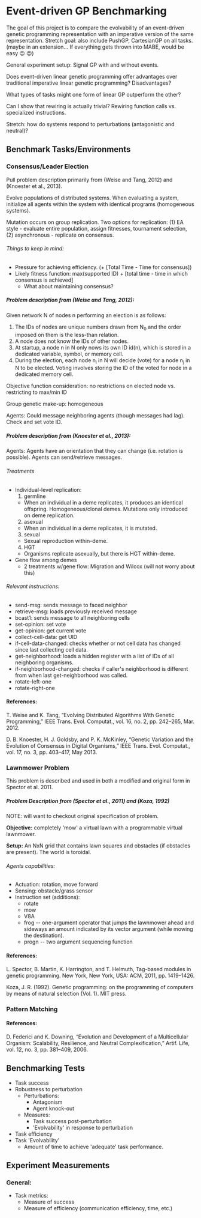 # Event-driven GP Benchmarking
The goal of this project is to compare the evolvability of an event-driven genetic programming representation with an imperative version of the same representation. Stretch goal: also include PushGP, CartesianGP on all tasks. (maybe in an extension... If everything gets thrown into MABE, would be easy :wink: :wink:)

General experiment setup: Signal GP with and without events.

Does event-driven linear genetic programming offer advantages over traditional imperative linear genetic programming? Disadvantages?

What types of tasks might one form of linear GP outperform the other?

Can I show that rewiring is actually trivial? Rewiring function calls vs. specialized instructions.

Stretch: how do systems respond to perturbations (antagonistic and neutral)?

## Benchmark Tasks/Environments
### Consensus/Leader Election
Pull problem description primarily from (Weise and Tang, 2012) and (Knoester et al., 2013).

Evolve populations of distributed systems. When evaluating a system, initialize all agents within the system with identical programs (homogeneous systems).

Mutation occurs on group replication. Two options for replication: (1) EA style - evaluate entire population, assign fitnesses, tournament selection, (2) asynchronous - replicate on consensus.  

###### Things to keep in mind:
* Pressure for achieving efficiency. (+ [Total Time - Time for consensus])
* Likely fitness function: max(supported ID) + [total time - time in which consensus is achieved]
  - What about maintaining consensus?

##### Problem description from (Weise and Tang, 2012):
Given network N of nodes n performing an election is as follows:
1. The IDs of nodes are unique numbers drawn from N<sub>0</sub> and the order imposed on them is the less-than relation.
2. A node does not know the IDs of other nodes.
3. At startup, a node n in N only nows its own ID id(n), which is stored in a dedicated variable, symbol, or memory cell.
4. During the election, each node n<sub>i</sub> in N will decide (vote) for a node n<sub>j</sub> in N to be elected. Voting involves storing the ID of the voted for node in a dedicated memory cell.

Objective function consideration: no restrictions on elected node vs. restricting to max/min ID

Group genetic make-up: homogeneous

Agents: Could message neighboring agents (though messages had lag). Check and set vote ID.

##### Problem description from (Knoester et al., 2013):

Agents: Agents have an orientation that they can change (i.e. rotation is possible). Agents can send/retrieve messages.

###### Treatments
* Individual-level replication:
  1. germline
    * When an individual in a deme replicates, it produces an identical offspring. Homogeneous/clonal demes. Mutations only introduced on deme replication.
  2. asexual
    * When an individual in a deme replicates, it is mutated.
  3. sexual
    * Sexual reproduction within-deme.
  4. HGT
    * Organisms replicate asexually, but there is HGT within-deme.
* Gene flow among demes
  - 2 treatments w/gene flow: Migration and Wilcox (will not worry about this)

###### Relevant instructions:
* send-msg: sends message to faced neighbor
* retrieve-msg: loads previously received message
* bcast1: sends message to all neighboring cells
* set-opinion: set vote
* get-opinion: get current vote
* collect-cell-data: get UID
* if-cell-data-changed: checks whether or not cell data has changed since last collecting cell data.
* get-neighborhood: loads a hidden register with a list of IDs of all neighboring organisms.
* if-neighborhood-changed: checks if caller's neighborhood is different from when last get-neighborhood was called.
* rotate-left-one
* rotate-right-one

#### References:
T. Weise and K. Tang, “Evolving Distributed Algorithms With Genetic Programming,” IEEE Trans. Evol. Computat., vol. 16, no. 2, pp. 242–265, Mar. 2012.

D. B. Knoester, H. J. Goldsby, and P. K. McKinley, “Genetic Variation and the Evolution of Consensus in Digital Organisms,” IEEE Trans. Evol. Computat., vol. 17, no. 3, pp. 403–417, May 2013.

### Lawnmower Problem
This problem is described and used in both a modified and original form in Spector et al. 2011.

##### Problem Description from (Spector et al., 2011) and (Koza, 1992)

NOTE: will want to checkout original specification of problem.

**Objective:** completely 'mow' a virtual lawn with a programmable virtual lawnmower.

**Setup:** An NxN grid that contains lawn squares and obstacles (if obstacles are present). The world is toroidal.

###### Agents capabilities:
* Actuation: rotation, move forward
* Sensing: obstacle/grass sensor
* Instruction set (additions):
  * rotate
  * mow
  * V8A
  * frog -- one-argument operator that jumps the lawnmower ahead and sideways an amount indicated by its vector argument (while mowing the destination).
  * progn -- two argument sequencing function



#### References:
L. Spector, B. Martin, K. Harrington, and T. Helmuth, Tag-based modules in genetic programming. New York, New York, USA: ACM, 2011, pp. 1419–1426.

Koza, J. R. (1992). Genetic programming: on the programming of computers by means of natural selection (Vol. 1). MIT press.

### Pattern Matching

#### References:
D. Federici and K. Downing, “Evolution and Development of a Multicellular Organism: Scalability, Resilience, and Neutral Complexification,” Artif. Life, vol. 12, no. 3, pp. 381–409, 2006.

## Benchmarking Tests
- Task success
- Robustness to perturbation
  - Perturbations:
    - Antagonism
    - Agent knock-out
  - Measures:
    - Task success post-perturbation
    - 'Evolvability' in response to perturbation
- Task efficiency
- Task 'Evolvability'
  - Amount of time to achieve 'adequate' task performance.

## Experiment Measurements
### General:
- Task metrics:
  - Measure of success
  - Measure of efficiency (communication efficiency, time, etc.)
